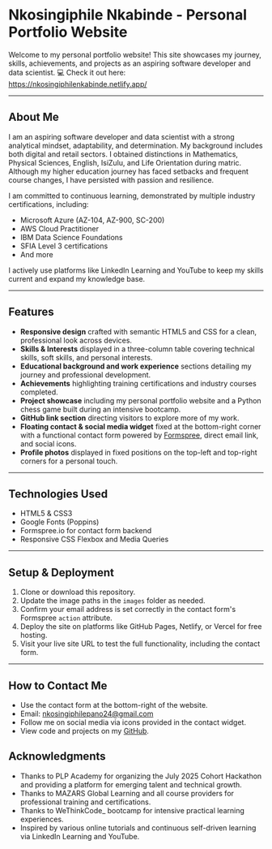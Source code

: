 # Nkosingiphile Nkabinde - Personal Portfolio Website

Welcome to my personal portfolio website! This site showcases my journey, skills, achievements, and projects as an aspiring software developer and data scientist.
💻 Check it out here: https://nkosingiphilenkabinde.netlify.app/

---

## About Me

I am an aspiring software developer and data scientist with a strong analytical mindset, adaptability, and determination. My background includes both digital and retail sectors. I obtained distinctions in Mathematics, Physical Sciences, English, IsiZulu, and Life Orientation during matric. Although my higher education journey has faced setbacks and frequent course changes, I have persisted with passion and resilience.

I am committed to continuous learning, demonstrated by multiple industry certifications, including:

- Microsoft Azure (AZ-104, AZ-900, SC-200)
- AWS Cloud Practitioner
- IBM Data Science Foundations
- SFIA Level 3 certifications
- And more

I actively use platforms like LinkedIn Learning and YouTube to keep my skills current and expand my knowledge base.

---

## Features

- **Responsive design** crafted with semantic HTML5 and CSS for a clean, professional look across devices.
- **Skills & Interests** displayed in a three-column table covering technical skills, soft skills, and personal interests.
- **Educational background and work experience** sections detailing my journey and professional development.
- **Achievements** highlighting training certifications and industry courses completed.
- **Project showcase** including my personal portfolio website and a Python chess game built during an intensive bootcamp.
- **GitHub link section** directing visitors to explore more of my work.
- **Floating contact & social media widget** fixed at the bottom-right corner with a functional contact form powered by [Formspree](https://formspree.io/), direct email link, and social icons.
- **Profile photos** displayed in fixed positions on the top-left and top-right corners for a personal touch.

---

## Technologies Used

- HTML5 & CSS3  
- Google Fonts (Poppins)  
- Formspree.io for contact form backend  
- Responsive CSS Flexbox and Media Queries  

---

## Setup & Deployment

1. Clone or download this repository.
2. Update the image paths in the `images` folder as needed.
3. Confirm your email address is set correctly in the contact form's Formspree `action` attribute.
4. Deploy the site on platforms like GitHub Pages, Netlify, or Vercel for free hosting.
5. Visit your live site URL to test the full functionality, including the contact form.



---

## How to Contact Me

- Use the contact form at the bottom-right of the website.
- Email: nkosingiphilepano24@gmail.com
- Follow me on social media via icons provided in the contact widget.
- View code and projects on my [GitHub](https://github.com/NkosiNkabinde).


## Acknowledgments

- Thanks to PLP Academy for organizing the July 2025 Cohort Hackathon and providing a platform for emerging talent and technical growth.
- Thanks to MAZARS Global Learning and all course providers for professional training and certifications.
- Thanks to WeThinkCode_ bootcamp for intensive practical learning experiences.
- Inspired by various online tutorials and continuous self-driven learning via LinkedIn Learning and YouTube.


